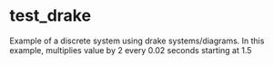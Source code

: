 # test_drake
Example of a discrete system using drake systems/diagrams.
In this example, multiplies value by 2 every 0.02 seconds starting at 1.5 